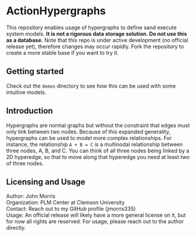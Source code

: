 # ActionHypergraphs
This repository enables usage of hypergraphs to define sand execute system models. **It is not a rigorous data storage solution. Do not use this as a database.** Note that this repo is under active development (no official release yet), therefore changes may occur rapidly. Fork the repository to create a more stable base if you want to try it. 

## Getting started
Check out the `demos` directory to see how this can be used with some intuitive models.

## Introduction
Hypergraphs are normal graphs but without the constraint that edges must only link between two nodes. Because of this expanded generality, hypergraphs can be used to model more complex relationships. For instance, the relationship `A + B = C` is a multinodal relationship between three nodes, A, B, and C. You can think of all three nodes being linked by a 2D hyperedge, so that to move along that hyperedge you need at least two of three nodes. 

## Licensing and Usage
Author: John Morris  
Organization: PLM Center at Clemson University  
Contact: Reach out to my GitHub profile (jmorris335)  
Usage: An official release will likely have a more general license on it, but for now all rights are reserved. For usage, please reach out to the author directly.

